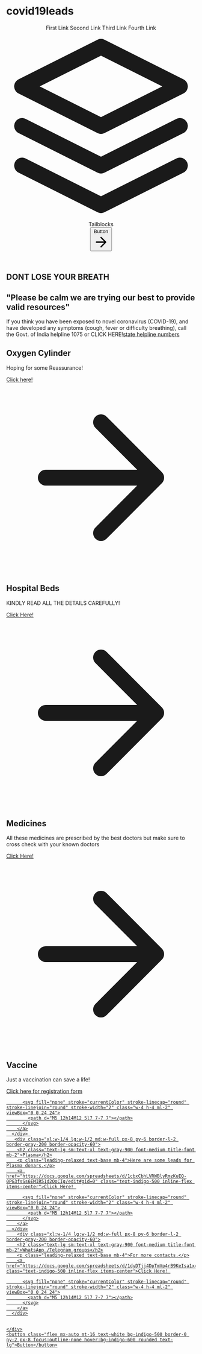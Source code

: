 # covid19leads
<!DOCTYPE html>
<html><head>
        <meta charset="UTF -8">
    <meta name="viewport" content="width-device-width, initial-scale-1.0">
    <link href="https://unpkg.com/tailwindcss@^2/dist/tailwind.min.css" rel="stylesheet">
        <title>covid19leads</title>
    </head>
    <body>
    <header class="text-gray-600 body-font">
  <div class="container mx-auto flex flex-wrap p-5 flex-col md:flex-row items-center">
    <nav class="flex lg:w-2/5 flex-wrap items-center text-base md:ml-auto">
      <a class="mr-5 hover:text-gray-900">First Link</a>
      <a class="mr-5 hover:text-gray-900">Second Link</a>
      <a class="mr-5 hover:text-gray-900">Third Link</a>
      <a class="hover:text-gray-900">Fourth Link</a>
    </nav>
    <a class="flex order-first lg:order-none lg:w-1/5 title-font font-medium items-center text-gray-900 lg:items-center lg:justify-center mb-4 md:mb-0">
      <svg xmlns="http://www.w3.org/2000/svg" fill="none" stroke="currentColor" stroke-linecap="round" stroke-linejoin="round" stroke-width="2" class="w-10 h-10 text-white p-2 bg-indigo-500 rounded-full" viewBox="0 0 24 24">
        <path d="M12 2L2 7l10 5 10-5-10-5zM2 17l10 5 10-5M2 12l10 5 10-5"></path>
      </svg>
      <span class="ml-3 text-xl">Tailblocks</span>
    </a>
    <div class="lg:w-2/5 inline-flex lg:justify-end ml-5 lg:ml-0">
      <button class="inline-flex items-center bg-gray-100 border-0 py-1 px-3 focus:outline-none hover:bg-gray-200 rounded text-base mt-4 md:mt-0">Button
        <svg fill="none" stroke="currentColor" stroke-linecap="round" stroke-linejoin="round" stroke-width="2" class="w-4 h-4 ml-1" viewBox="0 0 24 24">
          <path d="M5 12h14M12 5l7 7-7 7"></path>
        </svg>
      </button>
    </div>
  </div>
</header>
<link rel="icon" href="https://www.google.com/url?sa=i&amp;url=https%3A%2F%2Fwww.istockphoto.com%2Fphotos%2Fclover-leaf-shape&amp;psig=AOvVaw3RBymG9PlgJg72BKmV6vZP&amp;ust=1619959945338000&amp;source=images&amp;cd=vfe&amp;ved=0CAIQjRxqFwoTCOjR2sPrqPACFQAAAAAdAAAAABAD" type="image/icon type">
<section class="text-gray-600 body-font">
  <div class="container px-5 py-24 mx-auto">
    <div class="flex flex-col text-center w-full mb-20">
      <h2 class="text-xs text-indigo-500 tracking-widest font-medium title-font mb-1">DONT LOSE YOUR BREATH</h2>
      <h1 class="sm:text-3xl text-2xl font-medium title-font mb-4 text-gray-900">"Please be calm we are trying our best to provide valid resources"</h1>
      <p class="lg:w-2/3 mx-auto leading-relaxed text-base">If you think you have been exposed to novel coronavirus (COVID-19), and have developed any symptoms (cough, fever or difficulty breathing), call the Govt. of India helpline 1075 or CLICK HERE!<a href="https://www.mohfw.gov.in/pdf/coronvavirushelplinenumber.pdf" style="text-decoration:underline" ping="/url?sa=t&amp;source=web&amp;rct=j&amp;url=https://www.mohfw.gov.in/pdf/coronvavirushelplinenumber.pdf&amp;ved=2ahUKEwjl-J-_iajwAhWaX30KHeBmA2YQxuIFegQIARAE">state helpline numbers</a></p>
    </div>
    <div class="flex flex-wrap">
      <div class="xl:w-1/4 lg:w-1/2 md:w-full px-8 py-6 border-l-2 border-gray-200 border-opacity-60">
        <h2 class="text-lg sm:text-xl text-gray-900 font-medium title-font mb-2">Oxygen Cylinder</h2>
        <p class="leading-relaxed text-base mb-4"> Hoping for some Reassurance!</p>
        <a href="https://docs.google.com/spreadsheets/d/16Ez6gDbBHtIbZRkoe3h6yG4eZeERZZEZ_LzNQ-w1lpM/edit#gid=99421346" class="text-indigo-500 inline-flex items-center"> Click here!
          <svg fill="none" stroke="currentColor" stroke-linecap="round" stroke-linejoin="round" stroke-width="2" class="w-4 h-4 ml-2" viewBox="0 0 24 24">
            <path d="M5 12h14M12 5l7 7-7 7"></path>
          </svg>
        </a>
      </div>
      <div class="xl:w-1/4 lg:w-1/2 md:w-full px-8 py-6 border-l-2 border-gray-200 border-opacity-60">
        <h2 class="text-lg sm:text-xl text-gray-900 font-medium title-font mb-2"> Hospital Beds</h2>
        <p class="leading-relaxed text-base mb-4">KINDLY READ ALL THE DETAILS CAREFULLY!</p>
        <a href="https://docs.google.com/spreadsheets/d/1KtDiUWbYtGVWf9gO4FN1AUUerexnsHyQYa0AiKmNE3k/edit#gid=411964277" class="text-indigo-500 inline-flex items-center">Click Here!
          <svg fill="none" stroke="currentColor" stroke-linecap="round" stroke-linejoin="round" stroke-width="2" class="w-4 h-4 ml-2" viewBox="0 0 24 24">
            <path d="M5 12h14M12 5l7 7-7 7"></path>
          </svg>
        </a>
      </div>
      <div class="xl:w-1/4 lg:w-1/2 md:w-full px-8 py-6 border-l-2 border-gray-200 border-opacity-60">
        <h2 class="text-lg sm:text-xl text-gray-900 font-medium title-font mb-2">Medicines</h2>
        <p class="leading-relaxed text-base mb-4">All these medicines are prescribed by the best doctors but make sure to cross check with your known doctors </p>
        <a href="https://docs.google.com/spreadsheets/d/17bc83Sjnakb5DgsEQ7-lRj30-JVrIjSCcQuvwxB4Bc0/edit#gid=1864596547" class="text-indigo-500 inline-flex items-center">Click Here!
          <svg fill="none" stroke="currentColor" stroke-linecap="round" stroke-linejoin="round" stroke-width="2" class="w-4 h-4 ml-2" viewBox="0 0 24 24">
            <path d="M5 12h14M12 5l7 7-7 7"></path>
          </svg>
        </a>
      </div>
      <div class="xl:w-1/4 lg:w-1/2 md:w-full px-8 py-6 border-l-2 border-gray-200 border-opacity-60">
        <h2 class="text-lg sm:text-xl text-gray-900 font-medium title-font mb-2">Vaccine</h2>
        <p class="leading-relaxed text-base mb-4">Just a vaccination can save a life!</p>
        <a href="https://selfregistration.cowin.gov.in/" class="text-indigo-500 inline-flex items-center">Click here for registration form 

          <svg fill="none" stroke="currentColor" stroke-linecap="round" stroke-linejoin="round" stroke-width="2" class="w-4 h-4 ml-2" viewBox="0 0 24 24">
            <path d="M5 12h14M12 5l7 7-7 7"></path>
          </svg>
        </a>
      </div> 
       <div class="xl:w-1/4 lg:w-1/2 md:w-full px-8 py-6 border-l-2 border-gray-200 border-opacity-60">
        <h2 class="text-lg sm:text-xl text-gray-900 font-medium title-font mb-2">Plasma</h2>
        <p class="leading-relaxed text-base mb-4">Here are some leads for Plasma donars.</p>
        <a href="https://docs.google.com/spreadsheets/d/1cbxCbhLVRWBlyRmzKuEQ-0PG3fsSs6EMIR51d2OoCIg/edit#gid=0" class="text-indigo-500 inline-flex items-center">Click Here! 

          <svg fill="none" stroke="currentColor" stroke-linecap="round" stroke-linejoin="round" stroke-width="2" class="w-4 h-4 ml-2" viewBox="0 0 24 24">
            <path d="M5 12h14M12 5l7 7-7 7"></path>
          </svg>
        </a>
      </div>
        <div class="xl:w-1/4 lg:w-1/2 md:w-full px-8 py-6 border-l-2 border-gray-200 border-opacity-60">
        <h2 class="text-lg sm:text-xl text-gray-900 font-medium title-font mb-2">WhatsApp /Telegram groups</h2>
        <p class="leading-relaxed text-base mb-4">For more contacts.</p>
        <a href="https://docs.google.com/spreadsheets/d/1dyDTjj4DpTmVp4rB9KeIsa1x4lEp9Lvg1wmpAQnPgnY/edit#gid=0" class="text-indigo-500 inline-flex items-center">Click Here! 

          <svg fill="none" stroke="currentColor" stroke-linecap="round" stroke-linejoin="round" stroke-width="2" class="w-4 h-4 ml-2" viewBox="0 0 24 24">
            <path d="M5 12h14M12 5l7 7-7 7"></path>
          </svg>
        </a>
      </div>


    </div>
    <button class="flex mx-auto mt-16 text-white bg-indigo-500 border-0 py-2 px-8 focus:outline-none hover:bg-indigo-600 rounded text-lg">Button</button>
  </div>
</section>


</body></html>
